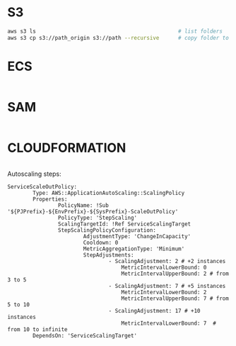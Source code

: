 S3
===============================================================================

```bash
aws s3 ls                                             # list folders
aws s3 cp s3://path_origin s3://path --recursive      # copy folder to new s3 bucket
```

ECS
===============================================================================

```

```

SAM
===============================================================================

```

```

CLOUDFORMATION
===============================================================================

```

```


Autoscaling steps:

```
ServiceScaleOutPolicy:
		Type: AWS::ApplicationAutoScaling::ScalingPolicy
		Properties:
				PolicyName: !Sub '${PJPrefix}-${EnvPrefix}-${SysPrefix}-ScaleOutPolicy'
				PolicyType: 'StepScaling'
				ScalingTargetId: !Ref ServiceScalingTarget
				StepScalingPolicyConfiguration:
						AdjustmentType: 'ChangeInCapacity'
						Cooldown: 0
						MetricAggregationType: 'Minimum'
						StepAdjustments:
								- ScalingAdjustment: 2 # +2 instances
									MetricIntervalLowerBound: 0
									MetricIntervalUpperBound: 2 # from 3 to 5
								- ScalingAdjustment: 7 # +5 instances
									MetricIntervalLowerBound: 2
									MetricIntervalUpperBound: 7 # from 5 to 10
								- ScalingAdjustment: 17 # +10 instances
									MetricIntervalLowerBound: 7  # from 10 to infinite
		DependsOn: 'ServiceScalingTarget'
```
